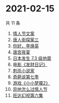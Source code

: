 # 2021-02-15

共 11 条

<!-- BEGIN ZHIHUSEARCH -->
<!-- 最后更新时间 Mon Feb 15 2021 08:16:05 GMT+0800 (CST) -->
1. [情人节文案](https://www.zhihu.com/search?q=情人节文案)
1. [唐人街探案三](https://www.zhihu.com/search?q=唐探3)
1. [你好，李焕英](https://www.zhihu.com/search?q=李焕英)
1. [唐宫夜宴](https://www.zhihu.com/search?q=唐宫夜宴)
1. [日本发生 7.3 级地震](https://www.zhihu.com/search?q=日本地震)
1. [电影《发财日记》](https://www.zhihu.com/search?q=发财日记)
1. [刺杀小说家](https://www.zhihu.com/search?q=刺杀小说家好看吗)
1. [奇葩说第七季](https://www.zhihu.com/search?q=奇葩说)
1. [游戏《小小梦魇2》](https://www.zhihu.com/search?q=小小梦魇2)
1. [异地怎么过情人节](https://www.zhihu.com/search?q=异地情人节怎么过)
1. [旺达幻视第六集](https://www.zhihu.com/search?q=旺达幻视)
<!-- END ZHIHUSEARCH -->
